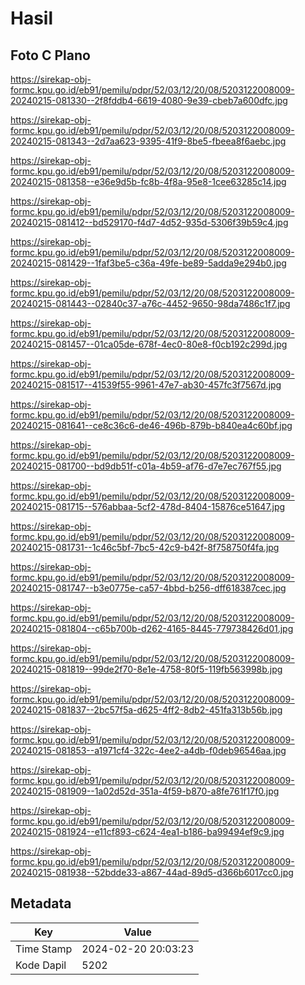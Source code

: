 # Hasil

## Foto C Plano

https://sirekap-obj-formc.kpu.go.id/eb91/pemilu/pdpr/52/03/12/20/08/5203122008009-20240215-081330--2f8fddb4-6619-4080-9e39-cbeb7a600dfc.jpg

https://sirekap-obj-formc.kpu.go.id/eb91/pemilu/pdpr/52/03/12/20/08/5203122008009-20240215-081343--2d7aa623-9395-41f9-8be5-fbeea8f6aebc.jpg

https://sirekap-obj-formc.kpu.go.id/eb91/pemilu/pdpr/52/03/12/20/08/5203122008009-20240215-081358--e36e9d5b-fc8b-4f8a-95e8-1cee63285c14.jpg

https://sirekap-obj-formc.kpu.go.id/eb91/pemilu/pdpr/52/03/12/20/08/5203122008009-20240215-081412--bd529170-f4d7-4d52-935d-5306f39b59c4.jpg

https://sirekap-obj-formc.kpu.go.id/eb91/pemilu/pdpr/52/03/12/20/08/5203122008009-20240215-081429--1faf3be5-c36a-49fe-be89-5adda9e294b0.jpg

https://sirekap-obj-formc.kpu.go.id/eb91/pemilu/pdpr/52/03/12/20/08/5203122008009-20240215-081443--02840c37-a76c-4452-9650-98da7486c1f7.jpg

https://sirekap-obj-formc.kpu.go.id/eb91/pemilu/pdpr/52/03/12/20/08/5203122008009-20240215-081457--01ca05de-678f-4ec0-80e8-f0cb192c299d.jpg

https://sirekap-obj-formc.kpu.go.id/eb91/pemilu/pdpr/52/03/12/20/08/5203122008009-20240215-081517--41539f55-9961-47e7-ab30-457fc3f7567d.jpg

https://sirekap-obj-formc.kpu.go.id/eb91/pemilu/pdpr/52/03/12/20/08/5203122008009-20240215-081641--ce8c36c6-de46-496b-879b-b840ea4c60bf.jpg

https://sirekap-obj-formc.kpu.go.id/eb91/pemilu/pdpr/52/03/12/20/08/5203122008009-20240215-081700--bd9db51f-c01a-4b59-af76-d7e7ec767f55.jpg

https://sirekap-obj-formc.kpu.go.id/eb91/pemilu/pdpr/52/03/12/20/08/5203122008009-20240215-081715--576abbaa-5cf2-478d-8404-15876ce51647.jpg

https://sirekap-obj-formc.kpu.go.id/eb91/pemilu/pdpr/52/03/12/20/08/5203122008009-20240215-081731--1c46c5bf-7bc5-42c9-b42f-8f758750f4fa.jpg

https://sirekap-obj-formc.kpu.go.id/eb91/pemilu/pdpr/52/03/12/20/08/5203122008009-20240215-081747--b3e0775e-ca57-4bbd-b256-dff618387cec.jpg

https://sirekap-obj-formc.kpu.go.id/eb91/pemilu/pdpr/52/03/12/20/08/5203122008009-20240215-081804--c65b700b-d262-4165-8445-779738426d01.jpg

https://sirekap-obj-formc.kpu.go.id/eb91/pemilu/pdpr/52/03/12/20/08/5203122008009-20240215-081819--99de2f70-8e1e-4758-80f5-119fb563998b.jpg

https://sirekap-obj-formc.kpu.go.id/eb91/pemilu/pdpr/52/03/12/20/08/5203122008009-20240215-081837--2bc57f5a-d625-4ff2-8db2-451fa313b56b.jpg

https://sirekap-obj-formc.kpu.go.id/eb91/pemilu/pdpr/52/03/12/20/08/5203122008009-20240215-081853--a1971cf4-322c-4ee2-a4db-f0deb96546aa.jpg

https://sirekap-obj-formc.kpu.go.id/eb91/pemilu/pdpr/52/03/12/20/08/5203122008009-20240215-081909--1a02d52d-351a-4f59-b870-a8fe761f17f0.jpg

https://sirekap-obj-formc.kpu.go.id/eb91/pemilu/pdpr/52/03/12/20/08/5203122008009-20240215-081924--e11cf893-c624-4ea1-b186-ba99494ef9c9.jpg

https://sirekap-obj-formc.kpu.go.id/eb91/pemilu/pdpr/52/03/12/20/08/5203122008009-20240215-081938--52bdde33-a867-44ad-89d5-d366b6017cc0.jpg


## Metadata

| Key        | Value               |
| ---------- | ------------------- |
| Time Stamp | 2024-02-20 20:03:23 |
| Kode Dapil | 5202                |



